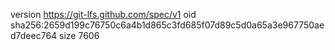 version https://git-lfs.github.com/spec/v1
oid sha256:2659d199c76750c6a4b1d865c3fd685f07d89c5d0a65a3e967750aed7deec764
size 7606
